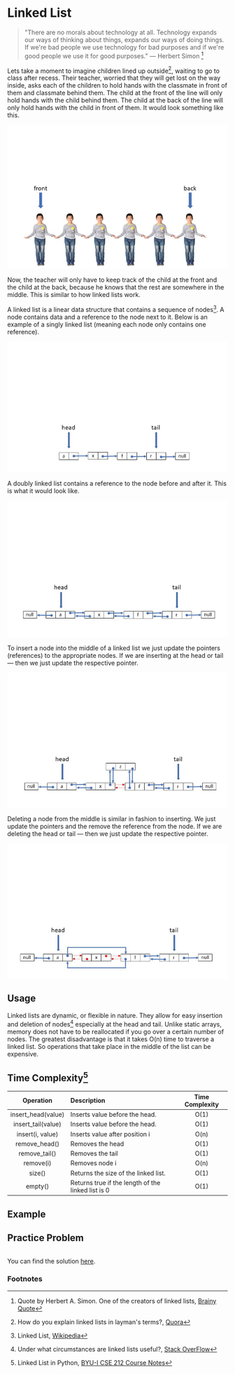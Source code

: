 # Linked List

> "There are no morals about technology at all. Technology expands our ways of thinking about things, expands our ways of doing things. If we're bad people we use technology for bad purposes and if we're good people we use it for good purposes."
> ― Herbert Simon [^1]

Lets take a moment to imagine children lined up outside[^2], waiting to go to class after recess. Their teacher, worried that they will get lost on the way inside, asks each of the children to hold hands with the classmate in front of them and classmate behind them. The child at the front of the line will only hold hands with the child behind them. The child at the back of the line will only hold hands with the child in front of them. It would look something like this.

![Children holding hands in a line.](../resources/children.jpg)

Now, the teacher will only have to keep track of the child at the front and the child at the back, because he knows that the rest are somewhere in the middle. This is similar to how linked lists work.

A linked list is a linear data structure that contains a sequence of nodes[^3]. A node contains data and a reference to the node next to it. Below is an example of a singly linked list (meaning each node only contains one reference).

![Singly Linked List](../resources/singley-linked.jpg)

A doubly linked list contains a reference to the node before and after it. This is what it would look like.

![doubly linked list](../resources/doubly-linked.jpg)

To insert a node into the middle of a linked list we just update the pointers (references) to the appropriate nodes. If we are inserting at the head or tail — then we just update the respective pointer.

![inserting a node into a linked list](../resources/insert-linked.jpg)

Deleting a node from the middle is similar in fashion to inserting. We just update the pointers and the remove the reference from the node. If we are deleting the head or tail — then we just update the respective pointer.

![deleting a node from a linked list](../resources/delete-linked.jpg)

## Usage

Linked lists are dynamic, or flexible in nature. They allow for easy insertion and deletion of nodes[^4] especially at the head and tail. Unlike static arrays, memory does not have to be reallocated if you go over a certain number of nodes. The greatest disadvantage is that it takes O(n) time to traverse a linked list. So operations that take place in the middle of the list can be expensive.

## Time Complexity[^5]

|     Operation      | Description                                        | Time Complexity |
| :----------------: | :------------------------------------------------- | :-------------: |
| insert_head(value) | Inserts value before the head.                     |      O(1)       |
| insert_tail(value) | Inserts value before the head.                     |      O(1)       |
|  insert(i, value)  | Inserts value after position i                     |      O(n)       |
|   remove_head()    | Removes the head                                   |      O(1)       |
|   remove_tail()    | Removes the tail                                   |      O(1)       |
|     remove(i)      | Removes node i                                     |      O(n)       |
|       size()       | Returns the size of the linked list.               |      O(1)       |
|      empty()       | Returns true if the length of the linked list is 0 |      O(1)       |

## Example

## Practice Problem

```python

```

You can find the solution [here](solution.py).

### Footnotes

[^1]: Quote by Herbert A. Simon. One of the creators of linked lists, [Brainy Quote](https://www.brainyquote.com/quotes/herbert_a_simon_193212)
[^2]: How do you explain linked lists in layman's terms?, [Quora](https://qr.ae/pvPxqO)
[^3]: Linked List, [Wikipedia](https://en.wikipedia.org/wiki/Linked_list)
[^4]: Under what circumstances are linked lists useful?, [Stack OverFlow](https://stackoverflow.com/a/2429320)
[^5]: Linked List in Python, [BYU-I CSE 212 Course Notes](https://byui-cse.github.io/cse212-course/lesson07/07-prepare.html#1.5)
